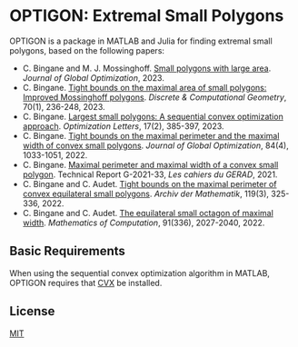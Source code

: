 # OPTIGON: Extremal Small Polygons

OPTIGON is a package in MATLAB and Julia for finding extremal small polygons, based on the following papers:

+ C. Bingane and M. J. Mossinghoff. [Small polygons with large area](https://doi.org/10.1007/s10898-023-01329-1). *Journal of Global Optimization*, 2023.
+ C. Bingane. [Tight bounds on the maximal area of small polygons: Improved Mossinghoff polygons](https://doi.org/10.1007/s00454-022-00374-z). *Discrete & Computational Geometry*, 70(1), 236-248, 2023.
+ C. Bingane. [Largest small polygons: A sequential convex optimization approach](https://doi.org/10.1007/s11590-022-01887-5). *Optimization Letters*, 17(2), 385-397, 2023.
+ C. Bingane. [Tight bounds on the maximal perimeter and the maximal width of convex small polygons](https://doi.org/10.1007/s10898-022-01181-9). *Journal of Global Optimization*, 84(4), 1033-1051, 2022.
+ C. Bingane. [Maximal perimeter and maximal width of a convex small polygon](https://www.researchgate.net/publication/353070519_Maximal_perimeter_and_maximal_width_of_a_convex_small_polygon). Technical Report G-2021-33, *Les cahiers du GERAD*, 2021.
+ C. Bingane and C. Audet. [Tight bounds on the maximal perimeter of convex equilateral small polygons](https://doi.org/10.1007/s00013-022-01745-x). *Archiv der Mathematik*, 119(3), 325-336, 2022.
+ C. Bingane and C. Audet. [The equilateral small octagon of maximal width](https://doi.org/10.1090/mcom/3733). *Mathematics of Computation*, 91(336), 2027-2040, 2022.

## Basic Requirements

When using the sequential convex optimization algorithm in MATLAB, OPTIGON requires that [CVX](http://cvxr.com/cvx/) be installed.

## License

[MIT](https://github.com/cbingane/optigon/blob/master/LICENSE)
